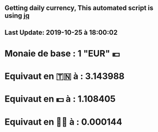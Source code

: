 ## Getting daily currency, This automated script is using [jq](https://stedolan.github.io/jq/)
## Last Update:  2019-10-25 à 18:00:02
 # Monaie de base : 1 "EUR" 💶 
 # Equivaut en 🇹🇳 à :  3.143988 
 # Equivaut en 💵 à : 1.108405
 # Equivaut en 🐱‍💻 à :  0.000144
